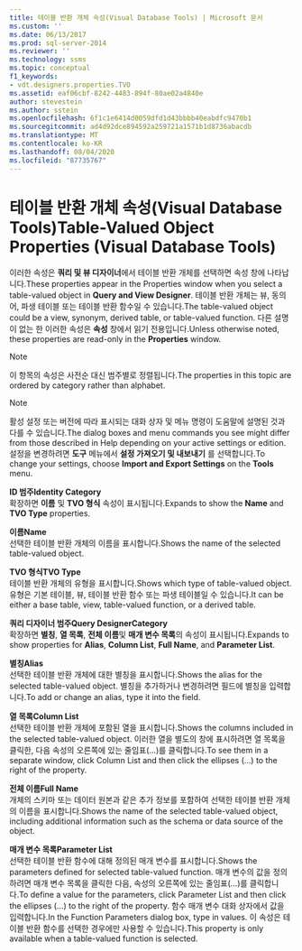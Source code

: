 ```yaml
---
title: 테이블 반환 개체 속성(Visual Database Tools) | Microsoft 문서
ms.custom: ''
ms.date: 06/13/2017
ms.prod: sql-server-2014
ms.reviewer: ''
ms.technology: ssms
ms.topic: conceptual
f1_keywords:
- vdt.designers.properties.TVO
ms.assetid: eaf06cbf-8242-4483-894f-80ae02a4840e
author: stevestein
ms.author: sstein
ms.openlocfilehash: 6f1c1e6414d0059dfd1d43bbbb40eabdfc9470b1
ms.sourcegitcommit: ad4d92dce894592a259721a1571b1d8736abacdb
ms.translationtype: MT
ms.contentlocale: ko-KR
ms.lasthandoff: 08/04/2020
ms.locfileid: "87735767"
---
```

# <a name="table-valued-object-properties-visual-database-tools"></a><span data-ttu-id="af543-102">테이블 반환 개체 속성(Visual Database Tools)</span><span class="sxs-lookup"><span data-stu-id="af543-102">Table-Valued Object Properties (Visual Database Tools)</span></span>
  <span data-ttu-id="af543-103">이러한 속성은 **쿼리 및 뷰 디자이너**에서 테이블 반환 개체를 선택하면 속성 창에 나타납니다.</span><span class="sxs-lookup"><span data-stu-id="af543-103">These properties appear in the Properties window when you select a table-valued object in **Query and View Designer**.</span></span> <span data-ttu-id="af543-104">테이블 반환 개체는 뷰, 동의어, 파생 테이블 또는 테이블 반환 함수일 수 있습니다.</span><span class="sxs-lookup"><span data-stu-id="af543-104">The table-valued object could be a view, synonym, derived table, or table-valued function.</span></span> <span data-ttu-id="af543-105">다른 설명이 없는 한 이러한 속성은 **속성** 창에서 읽기 전용입니다.</span><span class="sxs-lookup"><span data-stu-id="af543-105">Unless otherwise noted, these properties are read-only in the **Properties** window.</span></span>  
  
> [!NOTE]  
>  <span data-ttu-id="af543-106">이 항목의 속성은 사전순 대신 범주별로 정렬됩니다.</span><span class="sxs-lookup"><span data-stu-id="af543-106">The properties in this topic are ordered by category rather than alphabet.</span></span>  
  
> [!NOTE]  
>  <span data-ttu-id="af543-107">활성 설정 또는 버전에 따라 표시되는 대화 상자 및 메뉴 명령이 도움말에 설명된 것과 다를 수 있습니다.</span><span class="sxs-lookup"><span data-stu-id="af543-107">The dialog boxes and menu commands you see might differ from those described in Help depending on your active settings or edition.</span></span> <span data-ttu-id="af543-108">설정을 변경하려면 **도구** 메뉴에서 **설정 가져오기 및 내보내기** 를 선택합니다.</span><span class="sxs-lookup"><span data-stu-id="af543-108">To change your settings, choose **Import and Export Settings** on the **Tools** menu.</span></span>  
  
 <span data-ttu-id="af543-109">**ID 범주**</span><span class="sxs-lookup"><span data-stu-id="af543-109">**Identity Category**</span></span>  
 <span data-ttu-id="af543-110">확장하면 **이름** 및 **TVO 형식** 속성이 표시됩니다.</span><span class="sxs-lookup"><span data-stu-id="af543-110">Expands to show the **Name** and **TVO Type** properties.</span></span>  
  
 <span data-ttu-id="af543-111">**이름**</span><span class="sxs-lookup"><span data-stu-id="af543-111">**Name**</span></span>  
 <span data-ttu-id="af543-112">선택한 테이블 반환 개체의 이름을 표시합니다.</span><span class="sxs-lookup"><span data-stu-id="af543-112">Shows the name of the selected table-valued object.</span></span>  
  
 <span data-ttu-id="af543-113">**TVO 형식**</span><span class="sxs-lookup"><span data-stu-id="af543-113">**TVO Type**</span></span>  
 <span data-ttu-id="af543-114">테이블 반환 개체의 유형을 표시합니다.</span><span class="sxs-lookup"><span data-stu-id="af543-114">Shows which type of table-valued object.</span></span> <span data-ttu-id="af543-115">유형은 기본 테이블, 뷰, 테이블 반환 함수 또는 파생 테이블일 수 있습니다.</span><span class="sxs-lookup"><span data-stu-id="af543-115">It can be either a base table, view, table-valued function, or a derived table.</span></span>  
  
 <span data-ttu-id="af543-116">**쿼리 디자이너 범주**</span><span class="sxs-lookup"><span data-stu-id="af543-116">**Query DesignerCategory**</span></span>  
 <span data-ttu-id="af543-117">확장하면 **별칭**, **열 목록**, **전체 이름**및 **매개 변수 목록**의 속성이 표시됩니다.</span><span class="sxs-lookup"><span data-stu-id="af543-117">Expands to show properties for **Alias**, **Column List**, **Full Name**, and **Parameter List**.</span></span>  
  
 <span data-ttu-id="af543-118">**별칭**</span><span class="sxs-lookup"><span data-stu-id="af543-118">**Alias**</span></span>  
 <span data-ttu-id="af543-119">선택한 테이블 반환 개체에 대한 별칭을 표시합니다.</span><span class="sxs-lookup"><span data-stu-id="af543-119">Shows the alias for the selected table-valued object.</span></span> <span data-ttu-id="af543-120">별칭을 추가하거나 변경하려면 필드에 별칭을 입력합니다.</span><span class="sxs-lookup"><span data-stu-id="af543-120">To add or change an alias, type it into the field.</span></span>  
  
 <span data-ttu-id="af543-121">**열 목록**</span><span class="sxs-lookup"><span data-stu-id="af543-121">**Column List**</span></span>  
 <span data-ttu-id="af543-122">선택한 테이블 반환 개체에 포함된 열을 표시합니다.</span><span class="sxs-lookup"><span data-stu-id="af543-122">Shows the columns included in the selected table-valued object.</span></span> <span data-ttu-id="af543-123">이러한 열을 별도의 창에 표시하려면 열 목록을 클릭한, 다음 속성의 오른쪽에 있는 줄임표(...)를 클릭합니다.</span><span class="sxs-lookup"><span data-stu-id="af543-123">To see them in a separate window, click Column List and then click the ellipses (...) to the right of the property.</span></span>  
  
 <span data-ttu-id="af543-124">**전체 이름**</span><span class="sxs-lookup"><span data-stu-id="af543-124">**Full Name**</span></span>  
 <span data-ttu-id="af543-125">개체의 스키마 또는 데이터 원본과 같은 추가 정보를 포함하여 선택한 테이블 반환 개체의 이름을 표시합니다.</span><span class="sxs-lookup"><span data-stu-id="af543-125">Shows the name of the selected table-valued object, including additional information such as the schema or data source of the object.</span></span>  
  
 <span data-ttu-id="af543-126">**매개 변수 목록**</span><span class="sxs-lookup"><span data-stu-id="af543-126">**Parameter List**</span></span>  
 <span data-ttu-id="af543-127">선택한 테이블 반환 함수에 대해 정의된 매개 변수를 표시합니다.</span><span class="sxs-lookup"><span data-stu-id="af543-127">Shows the parameters defined for selected table-valued function.</span></span> <span data-ttu-id="af543-128">매개 변수의 값을 정의하려면 매개 변수 목록을 클릭한 다음, 속성의 오른쪽에 있는 줄임표(...)를 클릭합니다.</span><span class="sxs-lookup"><span data-stu-id="af543-128">To define a value for the parameters, click Parameter List and then click the ellipses (...) to the right of the property.</span></span> <span data-ttu-id="af543-129">함수 매개 변수 대화 상자에서 값을 입력합니다.</span><span class="sxs-lookup"><span data-stu-id="af543-129">In the Function Parameters dialog box, type in values.</span></span> <span data-ttu-id="af543-130">이 속성은 테이블 반환 함수를 선택한 경우에만 사용할 수 있습니다.</span><span class="sxs-lookup"><span data-stu-id="af543-130">This property is only available when a table-valued function is selected.</span></span>  
  
  

